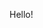 Hello!

<!--[![Dafa's GitHub stats](https://github-readme-stats.vercel.app/api?username=KangDap)](https://github.com/KangDap)-->

<!---
KangDap/KangDap is a ✨ special ✨ repository because its `README.md` (this file) appears on your GitHub profile.
You can click the Preview link to take a look at your changes.
--->
